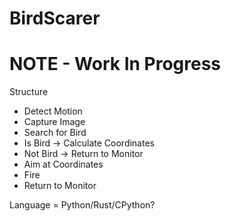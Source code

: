 # BirdScarer

# NOTE - Work In Progress


Structure
* Detect Motion
* Capture Image
* Search for Bird
* Is Bird -> Calculate Coordinates
* Not Bird -> Return to Monitor
* Aim at Coordinates
* Fire
* Return to Monitor

Language = Python/Rust/CPython?
